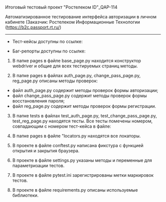 Итоговый тестовый проект "Ростелеком ID"_QAP-114

Автоматизированное тестирование интерфейса авторизации в личном кабинете (Заказчик: Ростелеком Информационные Технологии (https://b2c.passport.rt.ru/)
____

+ Тест-кейсы доступны по ссылке: 

+ Баг-репорты доступны по ссылке:


1. В папке pages в файле base_page.py находится конструктор webdriver и общие для всех тестируемых страниц методы.

2. В папке pages в файлах auth_page.py, change_pass_page.py, reg_page.py описаны методы проверок: 
- файл auth_page.py содержит методы проверок формы авторизации; 
- файл change_pass_page.py содержит методы проверок формы восстановления пароля; 
- файл reg_page.py содержит методы проверок формы регистрации.

3. В папке tests в файлах test_auth_page.py, test_change_pass_page.py, test_reg_page.py находятся тесты. Все тесты помечены номером, совпадающим с номером тест-кейса в файле: 

4. В папке pages в файле "locators.py находятся все локаторы.

5. В проекте в файле conftest.py написана фикстура с функцией открытия и закрытия браузера. 

6. В проекте в файле settings.py указаны методы и переменные для параметризации тестов.

7. В проекте в файле pytest.ini зарегистрированы метки маркировок тестов.

8. В проекте в файле requirements.py описаны используемые библиотеки.
